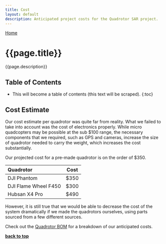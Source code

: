 ```yaml
---
title: Cost
layout: default
description: Anticipated project costs for the Quadrotor SAR project.
---
```


[Home](https://ece595project.github.io/quadrotor/)

# {{page.title}}

{{page.description}}

## Table of Contents

* This will become a table of contents (this text will be scraped).
{:toc}

## Cost Estimate

Our cost estimate per quadrotor was quite far from reality. What we failed to take into account was the cost of electronics properly. While micro quadcopters may be possible at the sub $100 range, the necessary components that we required, such as GPS and cameras, increase the size of quadrotor needed to carry the weight, which increases the cost substantially.

Our projected cost for a pre-made quadrotor is on the order of $350.

| Quadrotor | Cost |
| :--- | :---: |
| DJI Phantom | $350 |
| DJI Flame Wheel F450 | $300 |
| Hubsan X4 Pro | $490 |

However, it is still true that we would be able to decrease the cost of the system dramatically if we made the quadrotors ourselves, using parts sourced from a few different sources.

Check out the [Quadrotor BOM](https://ece595project.github.io/quadrotor/Quadrotor-BOM) for a breakdown of our anticipated costs.

**[back to top](#table-of-contents)**
